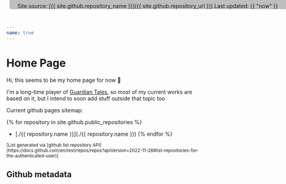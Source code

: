 ```yaml
---
name: true
---
```


<script>{% include_relative script.js %}</script>

# Home Page
Hi, this seems to be my home page for now 🙂

I'm a long-time player of [Guardian Tales](https://guardian-tales.fandom.com/wiki/), so most of my current works are based on it, but I intend to soon add stuff outside that topic too

Current github pages sitemap:

<ul class="gh-pages-list">
    <!-- script output -->
</ul>

{% for repository in site.github.public_repositories %}
  * [./{{ repository.name }}](./{{ repository.name }})
{% endfor %}

<small markdown="1">
[List generated via [github list repository API](https://docs.github.com/en/rest/repos/repos?apiVersion=2022-11-28#list-repositories-for-the-authenticated-user)]
</small>

<div markdown="1" style="
	position: fixed;
	top: 0;
	right: 0;
	padding: 0.5em 1.5em 0 1.5em;
	border-bottom-left-radius: 5px;
	backdrop-filter: invert(0.25);">
Site source: [{{ site.github.repository_name }}]({{ site.github.repository_url }})  
<!-- Last updated: {{  | date_to_string }} -->
Last updated: {{ "now" }}
</div>

## Github metadata

<!-- {{ site.github.public_repositories | where: "homepage", "" }} -->
